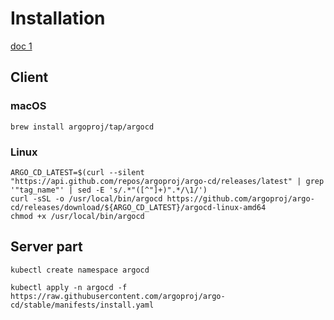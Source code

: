 # Installation

[doc 1](https://blog.argoproj.io/using-gitops-to-deploy-kubeflow-with-argo-cd-76f6b27807c)

## Client

### macOS

```
brew install argoproj/tap/argocd
```

### Linux

```
ARGO_CD_LATEST=$(curl --silent "https://api.github.com/repos/argoproj/argo-cd/releases/latest" | grep '"tag_name"' | sed -E 's/.*"([^"]+)".*/\1/')
curl -sSL -o /usr/local/bin/argocd https://github.com/argoproj/argo-cd/releases/download/${ARGO_CD_LATEST}/argocd-linux-amd64
chmod +x /usr/local/bin/argocd
```

## Server part

```
kubectl create namespace argocd

kubectl apply -n argocd -f https://raw.githubusercontent.com/argoproj/argo-cd/stable/manifests/install.yaml
```
